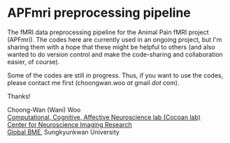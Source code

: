 # APFmri preprocessing pipeline

The fMRI data preprocessing pipeline for the Animal Pain fMRI project (APFmri). The codes here are currently used in an ongoing project, but I'm sharing them with a hope that these might be helpful to others (and also wanted to do version control and make the code-sharing and collaboration easier, of course). 

Some of the codes are still in progress. Thus, if you want to use the codes, please contact me first (choongwan.woo _at_ gmail _dot_ com).

Thanks!

Choong-Wan (Wani) Woo<br>
[Computational, Cognitive, Affective Neuroscience lab (Cocoan lab)](http://cocoanlab.github.io)<br>
[Center for Neuroscience Imaging Research](http://cnir.ibs.re.kr/html/cnir_en/)<br>
[Global BME](http://gbme.skku.edu/eng_gbme/index.jsp), Sungkyunkwan University


